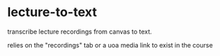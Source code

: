 # lecture-to-text

transcribe lecture recordings from canvas to text.

relies on the "recordings" tab or a uoa media link to exist in the course
